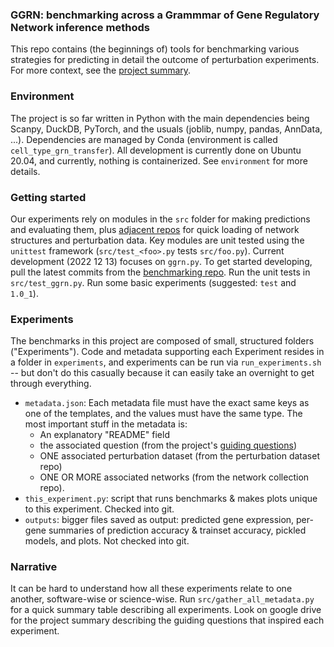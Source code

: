 ### GGRN: benchmarking across a Grammmar of Gene Regulatory Network inference methods 

This repo contains (the beginnings of) tools for benchmarking various strategies for predicting in detail the outcome of perturbation experiments. For more context, see the [project summary](https://docs.google.com/document/d/1vvZi5c0nU3VTvKiWpEka8AtDORxJ3Ymv0ZzoFQwoDoI/edit).

### Environment

The project is so far written in Python with the main dependencies being Scanpy, DuckDB, PyTorch, and the usuals (joblib, numpy, pandas, AnnData, ...). Dependencies are managed by Conda (environment is called `cell_type_grn_transfer`). All development is currently done on Ubuntu 20.04, and currently, nothing is containerized. See `environment` for more details.

### Getting started

Our experiments rely on modules in the `src` folder for making predictions and evaluating them, plus [adjacent repos](https://github.com/ekernf01/perturbation_writing) for quick loading of network structures and perturbation data. Key modules are unit tested using the `unittest` framework (`src/test_<foo>.py` tests `src/foo.py`). Current development (2022 12 13) focuses on `ggrn.py`. To get started developing, pull the latest commits from the [benchmarking repo](https://github.com/ekernf01/perturbation_benchmarking). Run the unit tests in `src/test_ggrn.py`. Run some basic experiments (suggested: `test` and `1.0_1`).

### Experiments

The benchmarks in this project are composed of small, structured folders ("Experiments"). Code and metadata supporting each Experiment resides in a folder in `experiments`, and experiments can be run via `run_experiments.sh` -- but don't do this casually because it can easily take an overnight to get through everything.

- `metadata.json`: Each metadata file must have the exact same keys as one of the templates, and the values must have the same type. The most important stuff in the metadata is:
    - An explanatory "README" field
    - the associated question (from the project's [guiding questions](https://docs.google.com/document/d/1vvZi5c0nU3VTvKiWpEka8AtDORxJ3Ymv0ZzoFQwoDoI/edit#heading=h.3lbpjmchifq2))
    - ONE associated perturbation dataset (from the perturbation dataset repo)
    - ONE OR MORE associated networks (from the network collection repo). 
- `this_experiment.py`: script that runs benchmarks & makes plots unique to this experiment. Checked into git.
- `outputs`: bigger files saved as output: predicted gene expression, per-gene summaries of prediction accuracy & trainset accuracy, pickled models, and plots. Not checked into git.

### Narrative

It can be hard to understand how all these experiments relate to one another, software-wise or science-wise. Run `src/gather_all_metadata.py` for a quick summary table describing all experiments. Look on google drive for the project summary describing the guiding questions that inspired each experiment. 
